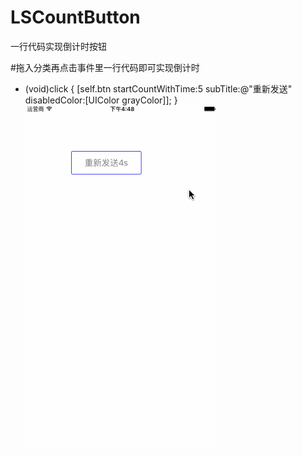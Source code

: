 # LSCountButton
一行代码实现倒计时按钮

#拖入分类再点击事件里一行代码即可实现倒计时
- (void)click
{
    [self.btn startCountWithTime:5 subTitle:@"重新发送" disabledColor:[UIColor grayColor]];
}
![image](https://github.com/lsmakethebest/LSCountButton/blob/master/images/countDown.gif)